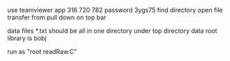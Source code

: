 use teamviewer app  316 720 782 password 3ygs75
find directory 
open file transfer from pull down on top bar


data files *.txt should be all in one directory under top directory data 
root library is bobj

run as "root readRaw.C"

